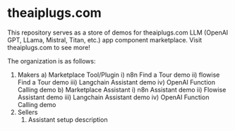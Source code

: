 # theaiplugs.com
This repository serves as a store of demos for theaiplugs.com LLM (OpenAI GPT, LLama, Mistral, Titan, etc.) app component marketplace.
Visit theaiplugs.com to see more!

The organization is as follows:
1) Makers
   a) Marketplace Tool/Plugin
       i) n8n Find a Tour demo
       ii) flowise Find a Tour demo
       iii) Langchain Assistant demo
       iv) OpenAI Function Calling demo
   b) Marketplace Assistant
       i) n8n Assistant demo
       ii) Flowise Assistant demo
       iii) Langchain Assistant demo
       iv) OpenAI Function Calling demo
3) Sellers
   1) Assistant setup description
